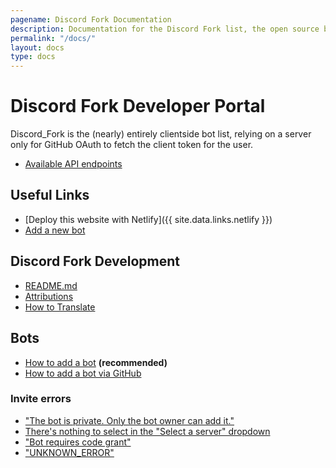 ```yaml
---
pagename: Discord Fork Documentation
description: Documentation for the Discord Fork list, the open source bot listing website.
permalink: "/docs/"
layout: docs
type: docs
---
```


# Discord Fork Developer Portal
Discord_Fork is the (nearly) entirely clientside bot list, relying on a server only for GitHub OAuth to fetch the client token for the user.

- [Available API endpoints](api-reference)

## Useful Links
- [Deploy this website with Netlify]({{ site.data.links.netlify }})
- [Add a new bot](/edit)

## Discord Fork Development
- [README.md](readme)
- [Attributions](attribution)
- [How to Translate](locale)

## Bots
- [How to add a bot](adding-a-bot-via-website) **(recommended)**
- [How to add a bot via GitHub](adding-a-bot)

### Invite errors
- ["The bot is private. Only the bot owner can add it."](bot-private-error)
- [There's nothing to select in the "Select a server" dropdown](bot-no-servers)
- ["Bot requires code grant"](bot-requires-code-grant)
- ["UNKNOWN_ERROR"](bot-unknown-error)
